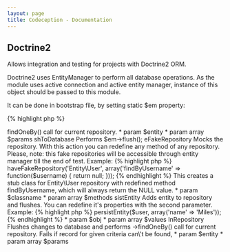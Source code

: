 ```yaml
---
layout: page
title: Codeception - Documentation
---
```


## Doctrine2

Allows integration and testing for projects with Doctrine2 ORM.

Doctrine2 uses EntityManager to perform all database operations.
As the module uses active connection and active entity manager, instance of this object should be passed to this module.

It can be done in bootstrap file, by setting static $em property:

{% highlight php %}

<?php

\Codeception\Module\Doctrine2::$em = $em


{% endhighlight %}

### Config
* cleanup: true - all doctrine queries will be run in transaction, which will be rolled back at the end of test.

### Actions


tSeeInRepository


Flushes changes to database and performs ->findOneBy() call for current repository.

 * param $entity
 * param array $params


shToDatabase


Performs $em->flush();


eFakeRepository


Mocks the repository.

With this action you can redefine any method of any repository.
Please, note: this fake repositories will be accessible through entity manager till the end of test.

Example:

{% highlight php %}

<?php

$I->haveFakeRepository('Entity\User', array('findByUsername' => function($username) {  return null; }));


{% endhighlight %}

This creates a stub class for Entity\User repository with redefined method findByUsername, which will always return the NULL value.

 * param $classname
 * param array $methods


sistEntity


Adds entity to repository and flushes. You can redefine it's properties with the second parameter.

Example:

{% highlight php %}

<?php
$I->persistEntity($user, array('name' => 'Miles'));

{% endhighlight %}

 * param $obj
 * param array $values


InRepository


Flushes changes to database and performs ->findOneBy() call for current repository.
Fails if record for given criteria can\'t be found,

 * param $entity
 * param array $params
